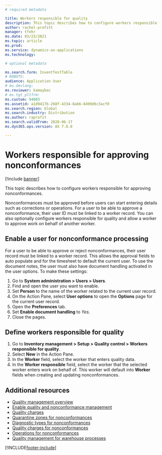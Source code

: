 ```yaml
---
# required metadata

title: Workers responsible for quality
description: This topic describes how to configure workers responsible for approving nonconformances.
author: rachel-profitt
manager: tfehr
ms.date: 03/23/2021
ms.topic: article
ms.prod:
ms.service: dynamics-ax-applications
ms.technology:

# optional metadata

ms.search.form: InventTestTable
# ROBOTS:
audience: Application User
# ms.devlang:
ms.reviewer: kamaybac
# ms.tgt_pltfrm:
ms.custom: 94003
ms.assetid: a1d9417b-268f-4334-8ab6-8499d6c3acf0
ms.search.region: Global
ms.search.industry: Distribution
ms.author: raprofit
ms.search.validFrom: 2020-06-17
ms.dyn365.ops.version: AX 7.0.0

---
```


# Workers responsible for approving nonconformances

[!include [banner](../includes/banner.md)]

This topic describes how to configure workers responsible for approving nonconformances.

Nonconformances must be approved before users can start entering details such as corrections or operations. For a user to be able to approve a nonconformance, their user ID must be linked to a worker record. You can also optionally configure workers responsible for quality and allow a worker to approve work on behalf of another worker.

## Enable a user for nonconformance processing

For a user to be able to approve or reject nonconformances, their user record must be linked to a worker record. This allows the approval fields to auto populate and for the timesheet to default the current user. To use the document notes, the user must also have document handling activated in the user options. To make these settings:

1. Go to **System administration > Users > Users**.
1. Find and open the user you want to enable.
1. Set **Person** to the name of the worker related to the current user record. 
1. On the Action Pane, select **User options** to open the **Options** page for the current user record.
1. Open the **Preferences** tab.
1. Set **Enable document handling** to *Yes*.
1. Close the pages.

## Define workers responsible for quality

1. Go to **Inventory management > Setup > Quality control > Workers responsible for quality**.
2. Select **New** in the Action Pane.
3. In the **Worker** field, select the worker that enters quality data.
4. In the **Worker responsible** field, select the worker that the selected worker enters work on behalf of. This worker will default into **Worker** fields when creating and updating nonconformances.

## Additional resources

- [Quality management overview](quality-management-processes.md)
- [Enable quality and nonconformance management](enable-quality-management.md)
- [Quality charges](quality-charges.md)
- [Quarantine zones for nonconformances](quality-quarantine-zones.md)
- [Diagnostic types for nonconformances](quality-diagnostic-types.md)
- [Quality charges for nonconformances](quality-charges.md)
- [Operations for nonconformances](quality-operations.md)
- [Quality management for warehouse processes](quality-management-for-warehouses-processes.md)


[!INCLUDE[footer-include](../../includes/footer-banner.md)]